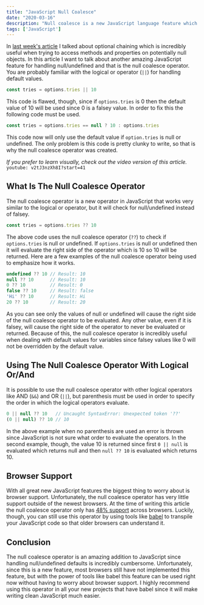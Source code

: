```yaml
---
title: "JavaScript Null Coalesce"
date: "2020-03-16"
description: "Null coalesce is a new JavaScript language feature which makes assigning default values for null/undefined incredibly easy."
tags: ['JavaScript']
---
```


In [last week's article](/2020-03/javascript-optional-chaining) I talked about optional chaining which is incredibly useful when trying to access methods and properties on potentially null objects. In this article I want to talk about another amazing JavaScript feature for handling null/undefined and that is the null coalesce operator. You are probably familiar with the logical or operator (`||`) for handling default values.
```js
const tries = options.tries || 10
```
This code is flawed, though, since if `options.tries` is 0 then the default value of 10 will be used since 0 is a falsey value. In order to fix this the following code must be used.
```js
const tries = options.tries == null ? 10 : options.tries
```
This code now will only use the default value if `option.tries` is null or undefined. The only problem is this code is pretty clunky to write, so that is why the null coalesce operator was created.

*If you prefer to learn visually, check out the video version of this article.*
`youtube: v2tJ3nzXh8I?start=41`

## What Is The Null Coalesce Operator

The null coalesce operator is a new operator in JavaScript that works very similar to the logical or operator, but it will check for null/undefined instead of falsey.
```js
const tries = options.tries ?? 10
```
The above code uses the null coalesce operator (`??`) to check if `options.tries` is null or undefined. If `options.tries` is null or undefined then it will evaluate the right side of the operator which is 10 so 10 will be returned. Here are a few examples of the null coalesce operator being used to emphasize how it works.
```js
undefined ?? 10 // Result: 10
null ?? 10      // Result: 10
0 ?? 10         // Result: 0
false ?? 10     // Result: false
'Hi' ?? 10      // Result: Hi
20 ?? 10        // Result: 20
```
As you can see only the values of null or undefined will cause the right side of the null coalesce operator to be evaluated. Any other value, even if it is falsey, will cause the right side of the operator to never be evaluated or returned. Because of this, the null coalesce operator is incredibly useful when dealing with default values for variables since falsey values like 0 will not be overridden by the default value.

## Using The Null Coalesce Operator With Logical Or/And

It is possible to use the null coalesce operator with other logical operators like AND (`&&`) and OR (`||`), but parenthesis must be used in order to specify the order in which the logical operators evaluate.
```js
0 || null ?? 10   // Uncaught SyntaxError: Unexpected token '??'
(0 || null) ?? 10 // 10
```
In the above example when no parenthesis are used an error is thrown since JavaScript is not sure what order to evaluate the operators. In the second example, though, the value 10 is returned since first `0 || null` is evaluated which returns null and then `null ?? 10` is evaluated which returns 10.

## Browser Support

With all great new JavaScript features the biggest thing to worry about is browser support. Unfortunately, the null coalesce operator has very little support outside of the newest browsers. At the time of writing this article the null coalesce operator only has [48% support](https://caniuse.com/#search=null%20coalescing) across browsers. Luckily, though, you can still use this operator by using tools like [babel](https://babeljs.io/docs/en/babel-plugin-proposal-nullish-coalescing-operator) to transpile your JavaScript code so that older browsers can understand it.

## Conclusion

The null coalesce operator is an amazing addition to JavaScript since handling null/undefined defaults is incredibly cumbersome. Unfortunately, since this is a new feature, most browsers still have not implemented this feature, but with the power of tools like babel this feature can be used right now without having to worry about browser support. I highly recommend using this operator in all your new projects that have babel since it will make writing clean JavaScript much easier.